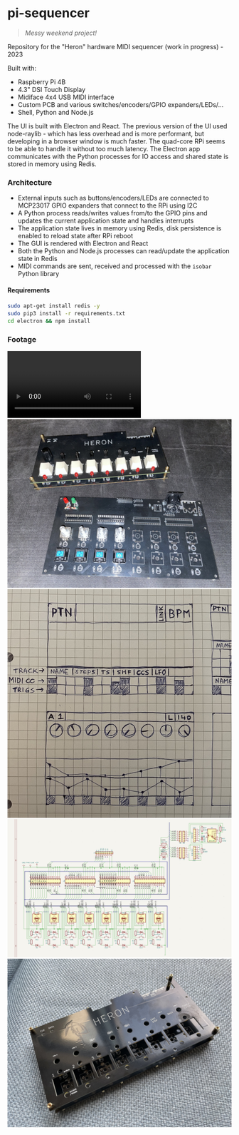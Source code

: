 # pi-sequencer

> _Messy weekend project!_

Repository for the "Heron" hardware MIDI sequencer (work in progress) - 2023  

Built with:
- Raspberry Pi 4B
- 4.3" DSI Touch Display
- Midiface 4x4 USB MIDI interface
- Custom PCB and various switches/encoders/GPIO expanders/LEDs/...
- Shell, Python and Node.js

The UI is built with Electron and React. The previous version of the UI used node-raylib - which has less overhead and is more performant, but developing in a browser window is much faster. The quad-core RPi seems to be able to handle it without too much latency. The Electron app communicates with the Python processes for IO access and shared state is stored in memory using Redis.

### Architecture
- External inputs such as buttons/encoders/LEDs are connected to MCP23017 GPIO expanders that connect to the RPi using I2C
- A Python process reads/writes values from/to the GPIO pins and updates the current application state and handles interrupts
- The application state lives in memory using Redis, disk persistence is enabled to reload state after RPi reboot
- The GUI is rendered with Electron and React
- Both the Python and Node.js processes can read/update the application state in Redis
- MIDI commands are sent, received and processed with the `isobar` Python library

#### Requirements
```sh
sudo apt-get install redis -y
sudo pip3 install -r requirements.txt
cd electron && npm install
```

### Footage

<video src="assets/gui.mp4"></video>
![heron](assets/heron1.jpg)
![sketch](assets/sketch.jpg)
![pcb](assets/pcb.jpg)
![heron](assets/heron0.jpg)

